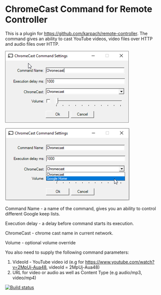 # ChromeCast Command for Remote Controller
This is a plugin for https://github.com/karpach/remote-controller.
The command gives an ability to cast YouTube videos, video files over HTTP and audio files over HTTP.

![Settings](Screenshots/Settings-1.png)

![Settings](Screenshots/Settings-2.png)

Command Name - a name of the command, gives you an ability to control different Google keep lists.

Execution delay - a delay before command starts its execution.

ChromeCast - chrome cast name in current network.

Volume - optional volume override

You also need to supply the following command parameters:

1. VideoId - YouTube video id (e.g for https://www.youtube.com/watch?v=2MpUj-Aua48, videoId = 2MpUj-Aua48)
2. URL for video or audio as well as Content Type (e.g audio/mp3, video/mp4)

[![Build status](https://ci.appveyor.com/api/projects/status/oa2cvbspmma32o1w?svg=true)](https://ci.appveyor.com/project/karpach/chromecast-remote-command)